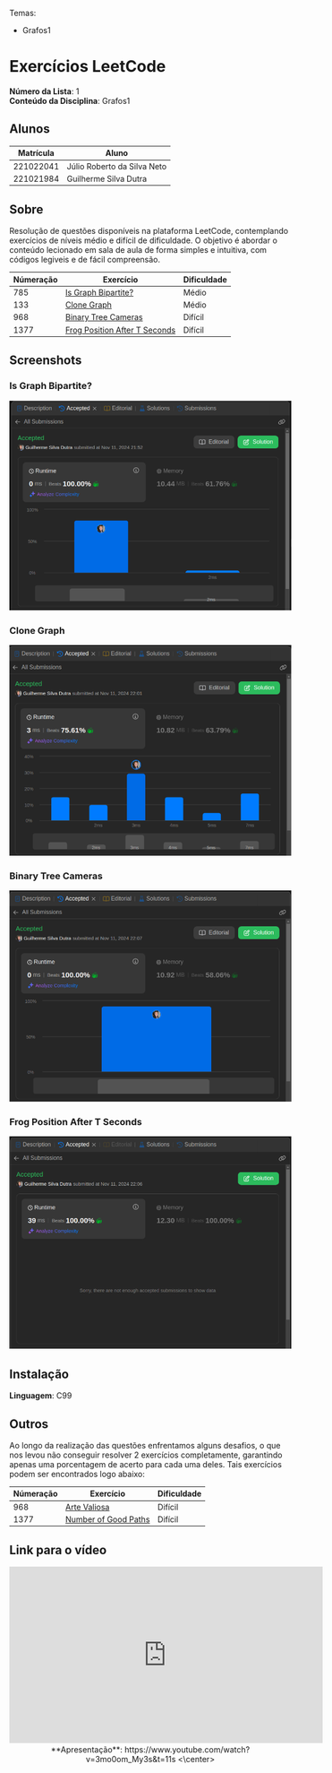Temas:
 - Grafos1
 
# Exercícios LeetCode

**Número da Lista**: 1 <br>
**Conteúdo da Disciplina**: Grafos1

## Alunos
|Matrícula | Aluno |
| -- | -- |
| 221022041  | Júlio Roberto da Silva Neto |
| 221021984 |  Guilherme Silva Dutra |

## Sobre 
Resolução de questões disponíveis na plataforma LeetCode, contemplando exercícios de níveis médio e difícil de dificuldade. O objetivo é abordar o conteúdo lecionado em sala de aula de forma simples e intuitiva, com códigos legiveis e de fácil compreensão.

|Númeração | Exercício | Dificuldade |
| -- | -- | ---|
| 785 |  [Is Graph Bipartite?](https://leetcode.com/problems/is-graph-bipartite/) | Médio |
| 133 | [Clone Graph](https://leetcode.com/problems/clone-graph/description/) | Médio |
| 968 | [Binary Tree Cameras](https://leetcode.com/problems/binary-tree-cameras/description/) | Difícil |
| 1377 | [Frog Position After T Seconds](https://leetcode.com/problems/frog-position-after-t-seconds/description/) | Difícil |


## Screenshots

### Is Graph Bipartite?
![Is Graph Bipartite?](/assets/isBipartite.png)    

### Clone Graph
![cloneGraph](/assets/cloneGraph.png)    

### Binary Tree Cameras
![Binary Tree Cameras](/assets/binaryTreeCamera.png)    

### Frog Position After T Seconds
![Frog Position After T Seconds](/assets/frog.png)    

## Instalação 
**Linguagem**: C99<br>

## Outros 
Ao longo da realização das questões enfrentamos alguns desafios, o que nos levou não conseguir resolver 2 exercícios completamente, garantindo apenas uma porcentagem de acerto para cada uma deles. Tais exercícios podem ser encontrados logo abaixo:

|Númeração | Exercício | Dificuldade |
| -- | -- | ---|
| 968 | [Arte Valiosa](https://judge.beecrowd.com/pt/problems/view/2962) | Difícil |
| 1377 | [Number of Good Paths](https://leetcode.com/problems/number-of-good-paths/) | Difícil |

## Link para o vídeo
<center>
<iframe width="560" height="315" src="https://www.youtube.com/embed/3mo0om_My3s?si=j9ueUBmTXjltr5bR" title="YouTube video player" frameborder="0" allow="accelerometer; autoplay; clipboard-write; encrypted-media; gyroscope; picture-in-picture; web-share" referrerpolicy="strict-origin-when-cross-origin" allowfullscreen></iframe>
 **Apresentação**: https://www.youtube.com/watch?v=3mo0om_My3s&t=11s
<\center>

